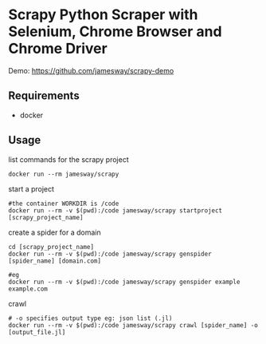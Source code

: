 # Scrapy Python Scraper with Selenium, Chrome Browser and Chrome Driver

Demo: https://github.com/jamesway/scrapy-demo

## Requirements
- docker

## Usage
list commands for the scrapy project
```
docker run --rm jamesway/scrapy
```

start a project
```
#the container WORKDIR is /code
docker run --rm -v $(pwd):/code jamesway/scrapy startproject [scrapy_project_name]
```

create a spider for a domain
```
cd [scrapy_project_name]
docker run --rm -v $(pwd):/code jamesway/scrapy genspider [spider_name] [domain.com]

#eg
docker run --rm -v $(pwd):/code jamesway/scrapy genspider example example.com
```

crawl
```
# -o specifies output type eg: json list (.jl)
docker run --rm -v $(pwd):/code jamesway/scrapy crawl [spider_name] -o [output_file.jl]
```
